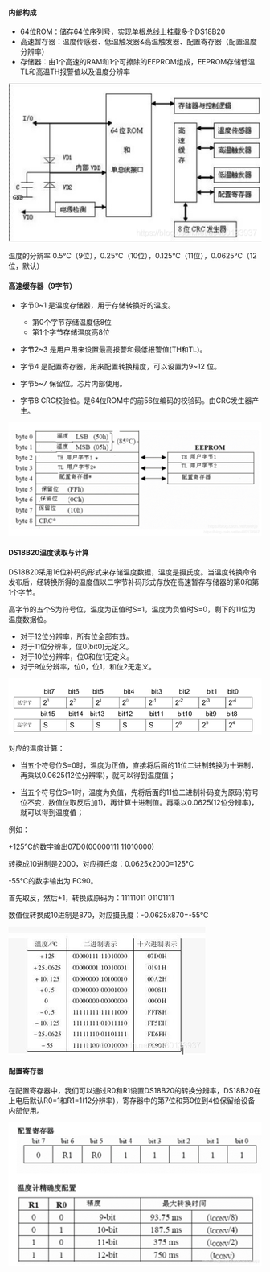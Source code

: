 #### 内部构成

* 64位ROM：储存64位序列号，实现单根总线上挂载多个DS18B20
* 高速暂存器：温度传感器、低温触发器&高温触发器、配置寄存器（配置温度分辨率）
* 存储器：由1个高速的RAM和1个可擦除的EEPROM组成，EEPROM存储低温TL和高温TH报警值以及温度分辨率

![1](README.assets/1.png)

温度的分辨率 0.5°C（9位），0.25°C（10位），0.125°C（11位），0.0625°C（12位，默认）

#### 高速缓存器（9字节）

* 字节0~1 是温度存储器，用于存储转换好的温度。
  * 第0个字节存储温度低8位
  * 第1个字节存储温度高8位

* 字节2~3 是用户用来设置最高报警和最低报警值(TH和TL)。

* 字节4 是配置寄存器，用来配置转换精度，可以设置为9~12 位。

* 字节5~7 保留位。芯片内部使用。

* 字节8 CRC校验位。是64位ROM中的前56位编码的校验码。由CRC发生器产生。

![2](README.assets/2.png)

#### DS18B20温度读取与计算

DS18B20采用16位补码的形式来存储温度数据，温度是摄氏度。当温度转换命令发布后，经转换所得的温度值以二字节补码形式存放在高速暂存存储器的第0和第1个字节。

高字节的五个S为符号位，温度为正值时S=1，温度为负值时S=0，剩下的11位为温度数据位。

- 对于12位分辨率，所有位全部有效。
- 对于11位分辨率，位0(bit0)无定义。
- 对于10位分辨率，位0和位1无定义。
- 对于9位分辨率，位0，位1，和位2无定义。

![3](README.assets/3.png)

对应的温度计算：

* 当五个符号位S=0时，温度为正值，直接将后面的11位二进制转换为十进制，再乘以0.0625(12位分辨率)，就可以得到温度值；

* 当五个符号位S=1时，温度为负值，先将后面的11位二进制补码变为原码(符号位不变，数值位取反后加1)，再计算十进制值。再乘以0.0625(12位分辨率)，就可以得到温度值；

例如：

+125℃的数字输出07D0(00000111 11010000)

转换成10进制是2000，对应摄氏度：0.0625x2000=125°C

-55℃的数字输出为 FC90。

首先取反，然后+1，转换成原码为：11111011 01101111

数值位转换成10进制是870，对应摄氏度：-0.0625x870=-55°C

![4](README.assets/4.png)

#### 配置寄存器

在配置寄存器中，我们可以通过R0和R1设置DS18B20的转换分辨率，DS18B20在上电后默认R0=1和R1=1(12分辨率)，寄存器中的第7位和第0位到4位保留给设备内部使用。

![5](README.assets/5.png)